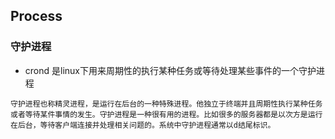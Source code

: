 ## Process

### 守护进程

- crond 是linux下用来周期性的执行某种任务或等待处理某些事件的一个守护进程

```
守护进程也称精灵进程，是运行在后台的一种特殊进程。他独立于终端并且周期性执行某种任务或者等待某件事情的发生。守护进程是一种很有用的进程。比如很多的服务器都是以次方是运行在后台，等待客户端连接并处理相关问题的。系统中守护进程通常以d结尾标识。
```